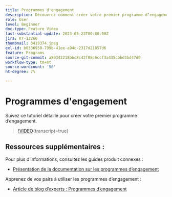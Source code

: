 ```yaml
---
title: Programmes d'engagement
description: Découvrez comment créer votre premier programme d’engagement.
role: User
level: Beginner
doc-type: Feature Video
last-substantial-update: 2023-05-23T00:00:00Z
jira: KT-13260
thumbnail: 3419374.jpeg
exl-id: b0336950-799b-41ee-a94c-2317d21857d6
feature: Programs
source-git-commit: a80342218bbc8c42f88c6ccf3a435cbbd3bd47d0
workflow-type: tm+mt
source-wordcount: '56'
ht-degree: 7%

---
```


# Programmes d&#39;engagement

Suivez ce tutoriel détaillé pour créer votre premier programme d’engagement.

>[!VIDEO](https://video.tv.adobe.com/v/3419374/?learn=on){transcript=true} 

## Ressources supplémentaires :

Pour plus d’informations, consultez les guides produit connexes :
* [Présentation de la documentation sur les programmes d’engagement](https://experienceleague.adobe.com/docs/marketo/using/product-docs/email-marketing/drip-nurturing/creating-an-engagement-program/understanding-engagement-programs.html?lang=fr) 

Apprenez de vos pairs à utiliser les programmes d’engagement :
* [ Article de blog d’experts : Programmes d’engagement](https://nation.marketo.com/t5/product-blogs/marketo-success-series-engagement-programs/ba-p/301712)
